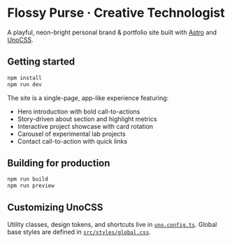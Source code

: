 # Flossy Purse · Creative Technologist

A playful, neon-bright personal brand & portfolio site built with [Astro](https://astro.build) and [UnoCSS](https://unocss.dev).

## Getting started

```bash
npm install
npm run dev
```

The site is a single-page, app-like experience featuring:

- Hero introduction with bold call-to-actions
- Story-driven about section and highlight metrics
- Interactive project showcase with card rotation
- Carousel of experimental lab projects
- Contact call-to-action with quick links

## Building for production

```bash
npm run build
npm run preview
```

## Customizing UnoCSS

Utility classes, design tokens, and shortcuts live in [`uno.config.ts`](./uno.config.ts). Global base styles are defined in [`src/styles/global.css`](./src/styles/global.css).
